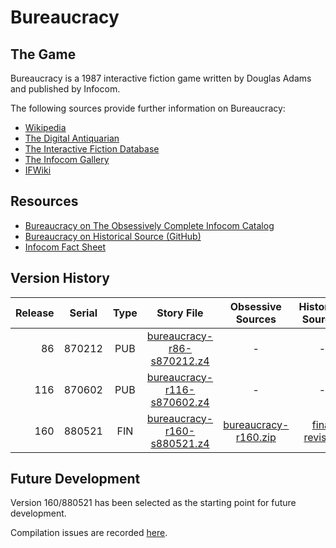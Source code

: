 # Bureaucracy

## The Game

Bureaucracy is a 1987 interactive fiction game written by Douglas Adams and published by Infocom.

The following sources provide further information on Bureaucracy:

* [Wikipedia](https://en.wikipedia.org/wiki/Bureaucracy_(video_game))
* [The Digital Antiquarian](https://www.filfre.net/2015/08/bureaucracy/)
* [The Interactive Fiction Database](https://ifdb.tads.org/viewgame?id=zjyxds3s57pgis3x)
* [The Infocom Gallery](http://infocom.elsewhere.org/gallery/bureaucracy/bureaucracy.html)
* [IFWiki](http://www.ifwiki.org/index.php/Bureaucracy)

## Resources

* [Bureaucracy on The Obsessively Complete Infocom Catalog](https://eblong.com/infocom/#bureaucracy)
* [Bureaucracy on Historical Source (GitHub)](https://github.com/historicalsource/bureaucracy)
* [Infocom Fact Sheet](http://pdd.if-legends.org/infocom/fact-sheet.txt)

## Version History

| Release | Serial | Type | Story File                    | Obsessive Sources      | Historical Sources |
| -------:|:------:|:----:|:-----------------------------:|:----------------------:|:------------------:|
|      86 | 870212 |  PUB |  [bureaucracy-r86-s870212.z4] |                      - |                  - |
|     116 | 870602 |  PUB | [bureaucracy-r116-s870602.z4] |                      - |                  - |
|     160 | 880521 |  FIN | [bureaucracy-r160-s880521.z4] | [bureaucracy-r160.zip] |   [final revision] |

[bureaucracy-r86-s870212.z4]: https://eblong.com/infocom/gamefiles/bureaucracy-r86-s870212.z4

[bureaucracy-r116-s870602.z4]: https://eblong.com/infocom/gamefiles/bureaucracy-r116-s870602.z4

[bureaucracy-r160-s880521.z4]: https://eblong.com/infocom/gamefiles/bureaucracy-r160-s880521.z4
[bureaucracy-r160.zip]: https://eblong.com/infocom/sources/bureaucracy-r160.zip
[final revision]: https://github.com/historicalsource/bureaucracy/tree/c6e21a6a2e625ca2f2e98610886fa7ed8338cf1f

## Future Development

Version 160/880521 has been selected as the starting point for future development.

Compilation issues are recorded [here](https://github.com/the-infocom-files/bureaucracy/issues/2).
